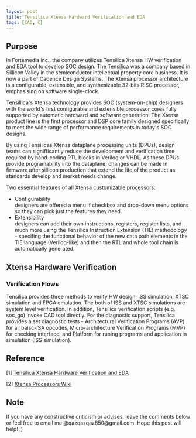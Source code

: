 ```yaml
---
layout: post
title: Tensilica Xtensa Hardward Verification and EDA
tags: [CAD, C]
---
```


## Purpose

In Fortemedia inc., the company utilizes Tensilica Xtensa HW verification and EDA tool to develop SOC design. The Tensilica was a company based in Sillicon Valley in the semiconductor intellectual property core business. It is now a part of Cadence Design Systems. The Xtensa processor architecture is a configurable, extensible, and synthesizable 32-bits RISC processor, emphasising on software single-clock.

Tensillica's Xtensa technology provides SOC (system-on-chip) designers with the world's first configurable and extensible processor cores fully supported by automatic hardward and software generation. The Xtensa product line is the first processor and DSP core family designed specifically to meet the wide range of performance requirements in today's SOC designs.

By using Tensilicas Xtensa dataplane processing units (DPUs), design teams can signifficantly reduce the development and verification time required by hand-coding RTL blocks in Verilog or VHDL. As these DPUs provide programability into the dataplane, changes can be made in firmware after sillicon production that extend the life of the product as standards develop and merket needs change.

Two essential features of all Xtensa customizable processors:
<ul style="list-style-type:disc">
  <li> Configurability </li>
   designers are offered a menu if checkbox and drop-down menu options so they can pick just the features they need.
  <li> Extensibility</li>
  designers can add their own instructions, registers, register lists, and much more using the Tensilica Instruction Extension (TIE) methodology - specifing the functional behavior of the new data path elements in the TIE language (Verilog-like) and then the RTL and whole tool chain is automatically generated.
</ul>

## Xtensa Hardware Verification

### Verification Flows
Tensilica provides three methods to verify HW design, ISS simulation, XTSC simulation and FPGA emulation. The both of ISS and XTSC simulations are system level verification. In addition, Tensilica verification scripts (e.g. soc_go) invoke CAD tool directly. For the diagnostic support, Tensilica provides a set diagnostic tests - Architectural Verification Programs (AVP) for all baisc-ISA opcodes, Micro-architecture Verification Programs (MVP) for checking interface, and Platform for runing programs and application in simulation (ISS simulation).

## Reference

[1] [Tensilica Xtensa Hardware Verification and EDA](https://www.cadence.com/content/cadence-www/global/en_US/home/training/all-courses/86065.html)

[2] [Xtensa Processors Wiki](https://www.semiwiki.com/forum/showwiki.php?title=Tensilica:Xtensa-Processors-Wiki)

## Note
<p>If you have any constructive criticism or advises, leave the comments below or feel free to email me @qazqazqaz850@gmail.com.
Hope this post will help! :)
</p>
